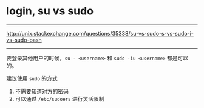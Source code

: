 # login, su vs sudo

---

http://unix.stackexchange.com/questions/35338/su-vs-sudo-s-vs-sudo-i-vs-sudo-bash

---

要登录其他用户的时候，`su - <username>` 和 `sudo -iu <username>` 都是可以的。

建议使用 `sudo` 的方式

1. 不需要知道对方的密码
2. 可以通过 `/etc/sudoers` 进行灵活限制
